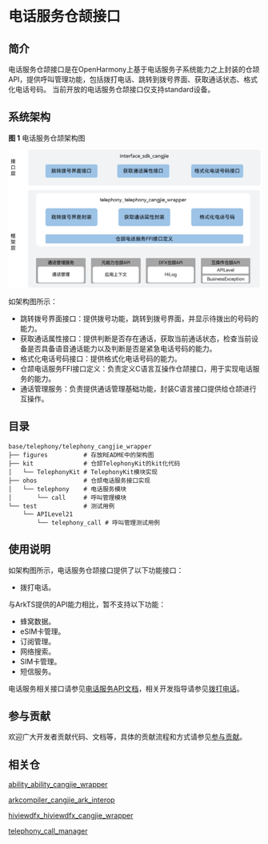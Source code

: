 # 电话服务仓颉接口

## 简介

电话服务仓颉接口是在OpenHarmony上基于电话服务子系统能力之上封装的仓颉API，提供呼叫管理功能，包括拨打电话、跳转到拨号界面、获取通话状态、格式化电话号码。
当前开放的电话服务仓颉接口仅支持standard设备。

## 系统架构

**图 1**  电话服务仓颉架构图

![电话服务仓颉架构图](figures/telephony_cangjie_wrapper_architecture.png)

如架构图所示：

- 跳转拨号界面接口：提供拨号功能，跳转到拨号界面，并显示待拨出的号码的能力。
- 获取通话属性接口：提供判断是否存在通话，获取当前通话状态，检查当前设备是否具备语音通话能力以及判断是否是紧急电话号码的能力。
- 格式化电话号码接口：提供格式化电话号码的能力。
- 仓颉电话服务FFI接口定义：负责定义C语言互操作仓颉接口，用于实现电话服务的能力。
- 通话管理服务：负责提供通话管理基础功能，封装C语言接口提供给仓颉进行互操作。

## 目录

```
base/telephony/telephony_cangjie_wrapper
├── figures          # 存放README中的架构图
├── kit              # 仓颉TelephonyKit的kit化代码
│   └── TelephonyKit # TelephonyKit模块实现
├── ohos             # 仓颉电话服务接口实现
│   └── telephony    # 电话服务模块
│       └── call     # 呼叫管理模块
└── test             # 测试用例
    └── APILevel21
        └── telephony_call # 呼叫管理测试用例
```

## 使用说明

如架构图所示，电话服务仓颉接口提供了以下功能接口：

  - 拨打电话。

与ArkTS提供的API能力相比，暂不支持以下功能：

  - 蜂窝数据。
  - eSIM卡管理。
  - 订阅管理。
  - 网络搜索。
  - SIM卡管理。
  - 短信服务。

电话服务相关接口请参见[电话服务API文档](https://gitcode.com/openharmony-sig/arkcompiler_cangjie_ark_interop/blob/master/doc/API_Reference/source_zh_cn/apis/TelephonyKit/cj-apis-telephony-call.md)，相关开发指导请参见[拨打电话](https://gitcode.com/openharmony-sig/arkcompiler_cangjie_ark_interop/blob/master/doc/Dev_Guide/source_zh_cn/telephony/cj-telephony-call.md)。

## 参与贡献

欢迎广大开发者贡献代码、文档等，具体的贡献流程和方式请参见[参与贡献](https://gitcode.com/openharmony/docs/blob/master/zh-cn/contribute/%E5%8F%82%E4%B8%8E%E8%B4%A1%E7%8C%AE.md)。

## 相关仓

[ability_ability_cangjie_wrapper](https://gitcode.com/openharmony-sig/ability_ability_cangjie_wrapper)

[arkcompiler_cangjie_ark_interop](https://gitcode.com/openharmony-sig/arkcompiler_cangjie_ark_interop)

[hiviewdfx_hiviewdfx_cangjie_wrapper](https://gitcode.com/openharmony-sig/hiviewdfx_hiviewdfx_cangjie_wrapper)

[telephony_call_manager](https://gitcode.com/openharmony/telephony_call_manager)
